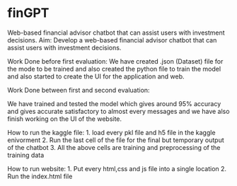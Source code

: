 # finGPT
Web-based financial advisor chatbot that can assist users with investment decisions.
Aim: Develop a web-based financial advisor chatbot that can assist users with investment decisions.

Work Done before first evaluation: 
We have created .json (Dataset) file for the mode to be trained and also created the python file to train 
the model and also started to create the UI for the application and web.

Work Done between first and second evaluation:

We have trained and tested the model which gives around 95% accuracy and gives accurate satisfactory to almost every messages and we have also finish working on the UI of the website.

How to run the kaggle file:
	1. load every pkl file and h5 file in the kaggle enivorment
	2. Run the last cell of the file for the final but temporary output of the chatbot
	3. All the above cells are training and preprocessing of the training data

How to run website:
	1. Put every html,css and js file into a single location
	2. Run the index.html file
